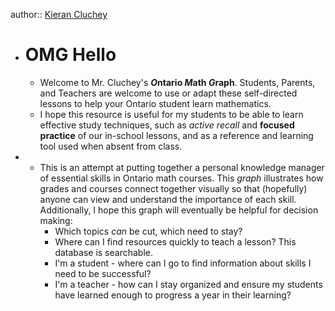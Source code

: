 author:: [Kieran Cluchey](https://k.cluchey.ca/)

- # OMG Hello
	- Welcome to Mr. Cluchey's ***O*ntario *M*ath *G*raph**. Students, Parents, and Teachers are welcome to use or adapt these self-directed lessons to help your Ontario student learn mathematics.
	- I hope this resource is useful for my students to be able to learn effective study techniques, such as *active recall* and **focused practice** of our in-school lessons, and as a reference and learning tool used when absent from class.
-
	- This is an attempt at putting together a personal knowledge manager of essential skills in Ontario math courses. This *graph* illustrates how grades and courses connect together visually so that (hopefully) anyone can view and understand the importance of each skill. Additionally, I hope this graph will eventually be helpful for decision making:
		- Which topics *can* be cut, which need to stay?
		- Where can I find resources quickly to teach a lesson? This database is searchable.
		- I'm a student - where can I go to find information about skills I need to be successful?
		- I'm a teacher - how can I stay organized and ensure my students have learned enough to progress a year in their learning?